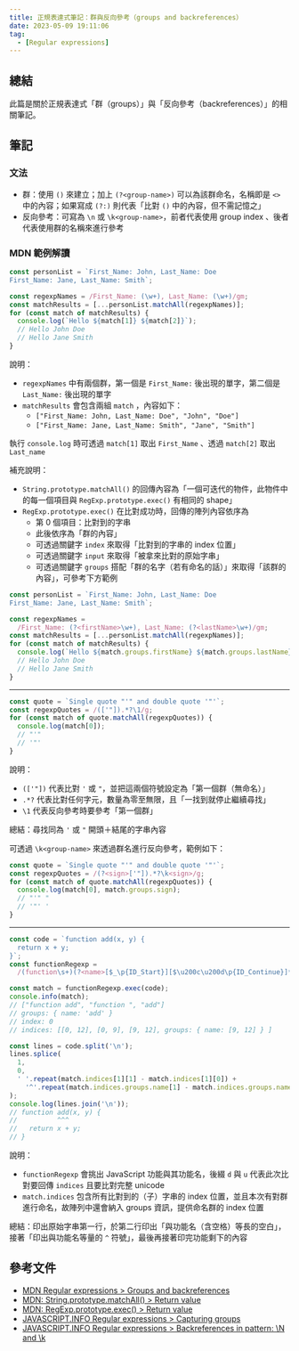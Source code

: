 ```yaml
---
title: 正規表達式筆記：群與反向參考（groups and backreferences）
date: 2023-05-09 19:11:06
tag:
  - [Regular expressions]
---
```


## 總結

此篇是關於正規表達式「群（groups）」與「反向參考（backreferences）」的相關筆記。

## 筆記

### 文法

- 群：使用 `()` 來建立；加上 `(?<group-name>)` 可以為該群命名，名稱即是 `<>` 中的內容；如果寫成 `(?:)` 則代表「比對 `()` 中的內容，但不需記憶之」
- 反向參考：可寫為 `\n` 或 `\k<group-name>`，前者代表使用 group index 、後者代表使用群的名稱來進行參考

### MDN 範例解讀

```ts
const personList = `First_Name: John, Last_Name: Doe
First_Name: Jane, Last_Name: Smith`;

const regexpNames = /First_Name: (\w+), Last_Name: (\w+)/gm;
const matchResults = [...personList.matchAll(regexpNames)];
for (const match of matchResults) {
  console.log(`Hello ${match[1]} ${match[2]}`);
  // Hello John Doe
  // Hello Jane Smith
}
```

說明：

- `regexpNames` 中有兩個群，第一個是 `First_Name:` 後出現的單字，第二個是 `Last_Name:` 後出現的單字
- `matchResults` 會包含兩組 `match` ，內容如下：
  - `["First_Name: John, Last_Name: Doe", "John", "Doe"]`
  - `["First_Name: Jane, Last_Name: Smith", "Jane", "Smith"]`

執行 `console.log` 時可透過 `match[1]` 取出 `First_Name` 、透過 `match[2]` 取出 `Last_name`

補充說明：

- `String.prototype.matchAll()` 的回傳內容為「一個可迭代的物件，此物件中的每一個項目與 `RegExp.prototype.exec()` 有相同的 shape」
- `RegExp.prototype.exec()` 在比對成功時，回傳的陣列內容依序為
  - 第 0 個項目：比對到的字串
  - 此後依序為「群的內容」
  - 可透過關鍵字 `index` 來取得「比對到的字串的 index 位置」
  - 可透過關鍵字 `input` 來取得「被拿來比對的原始字串」
  - 可透過關鍵字 `groups` 搭配「群的名字（若有命名的話）」來取得「該群的內容」，可參考下方範例

```ts
const personList = `First_Name: John, Last_Name: Doe
First_Name: Jane, Last_Name: Smith`;

const regexpNames =
  /First_Name: (?<firstName>\w+), Last_Name: (?<lastName>\w+)/gm;
const matchResults = [...personList.matchAll(regexpNames)];
for (const match of matchResults) {
  console.log(`Hello ${match.groups.firstName} ${match.groups.lastName}`);
  // Hello John Doe
  // Hello Jane Smith
}
```

---

```ts
const quote = `Single quote "'" and double quote '"'`;
const regexpQuotes = /(['"]).*?\1/g;
for (const match of quote.matchAll(regexpQuotes)) {
  console.log(match[0]);
  // "'"
  // '"'
}
```

說明：

- `(['"])` 代表比對 `'` 或 `"`，並把這兩個符號設定為「第一個群（無命名）」
- `.*?` 代表比對任何字元，數量為零至無限，且「一找到就停止繼續尋找」
- `\1` 代表反向參考時要參考「第一個群」

總結：尋找同為 `'` 或 `"` 開頭＋結尾的字串內容

可透過 `\k<group-name>` 來透過群名進行反向參考，範例如下：

```ts
const quote = `Single quote "'" and double quote '"'`;
const regexpQuotes = /(?<sign>['"]).*?\k<sign>/g;
for (const match of quote.matchAll(regexpQuotes)) {
  console.log(match[0], match.groups.sign);
  // "'" "
  // '"' '
}
```

---

```ts
const code = `function add(x, y) {
  return x + y;
}`;
const functionRegexp =
  /(function\s+)(?<name>[$_\p{ID_Start}][$\u200c\u200d\p{ID_Continue}]*)/du;

const match = functionRegexp.exec(code);
console.info(match);
// ["function add", "function ", "add"]
// groups: { name: 'add' }
// index: 0
// indices: [[0, 12], [0, 9], [9, 12], groups: { name: [9, 12] } ]

const lines = code.split('\n');
lines.splice(
  1,
  0,
  ' '.repeat(match.indices[1][1] - match.indices[1][0]) +
    '^'.repeat(match.indices.groups.name[1] - match.indices.groups.name[0])
);
console.log(lines.join('\n'));
// function add(x, y) {
//          ^^^
//   return x + y;
// }
```

說明：

- `functionRegexp` 會挑出 JavaScript 功能與其功能名，後綴 `d` 與 `u` 代表此次比對要回傳 `indices` 且要比對完整 unicode
- `match.indices` 包含所有比對到的（子）字串的 index 位置，並且本次有對群進行命名，故陣列中還會納入 groups 資訊，提供命名群的 index 位置

總結：印出原始字串第一行，於第二行印出「與功能名（含空格）等長的空白」，接著「印出與功能名等量的 `^` 符號」，最後再接著印完功能剩下的內容

## 參考文件

- [MDN Regular expressions > Groups and backreferences](https://developer.mozilla.org/en-US/docs/Web/JavaScript/Guide/Regular_expressions/Groups_and_backreferences)
- [MDN: String.prototype.matchAll() > Return value](https://developer.mozilla.org/en-US/docs/Web/JavaScript/Reference/Global_Objects/String/matchAll#return_value)
- [MDN: RegExp.prototype.exec() > Return value](https://developer.mozilla.org/en-US/docs/Web/JavaScript/Reference/Global_Objects/RegExp/exec#return_value)
- [JAVASCRIPT.INFO Regular expressions > Capturing groups](https://javascript.info/regexp-groups)
- [JAVASCRIPT.INFO Regular expressions > Backreferences in pattern: \N and \k<name>](https://javascript.info/regexp-backreferences)
